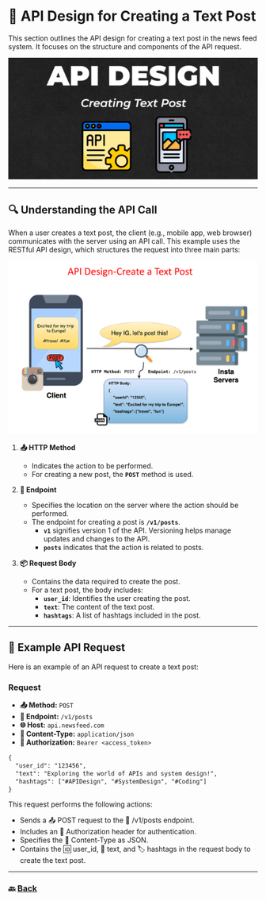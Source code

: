 # **📡 API Design for Creating a Text Post**

This section outlines the API design for creating a text post in the news feed system. It focuses on the structure and components of the API request.

![01.png](img/01.png)

---

## **🔍 Understanding the API Call**

When a user creates a text post, the client (e.g., mobile app, web browser) communicates with the server using an API call. This example uses the RESTful API design, which structures the request into three main parts:

![02.png](img/02.png)

1. **📤 HTTP Method**
    - Indicates the action to be performed.
    - For creating a new post, the **`POST`** method is used.

2. **📍 Endpoint**
    - Specifies the location on the server where the action should be performed.
    - The endpoint for creating a post is **`/v1/posts`**.
        - **`v1`** signifies version 1 of the API. Versioning helps manage updates and changes to the API.
        - **`posts`** indicates that the action is related to posts.

3. **📦 Request Body**
    - Contains the data required to create the post.
    - For a text post, the body includes:
        - **`user_id`**: Identifies the user creating the post.
        - **`text`**: The content of the text post.
        - **`hashtags`**: A list of hashtags included in the post.

---

## **📝 Example API Request**

Here is an example of an API request to create a text post:

### **Request**
- **📤 Method:** `POST`
- **📍 Endpoint:** `/v1/posts`
- **🌐 Host:** `api.newsfeed.com`
- **📄 Content-Type:** `application/json`
- **🔐 Authorization:** `Bearer <access_token>` 

```http
{    
  "user_id": "123456",    
  "text": "Exploring the world of APIs and system design!",    
  "hashtags": ["#APIDesign", "#SystemDesign", "#Coding"]    
}
```

This request performs the following actions:

* Sends a 📤 POST request to the 📍 /v1/posts endpoint.
* Includes an 🔐 Authorization header for authentication.
* Specifies the 📄 Content-Type as JSON.
* Contains the 🆔 user_id, 📝 text, and 🏷️ hashtags in the request body to create the text post.

---

### 🔙 [Back](../README.md)